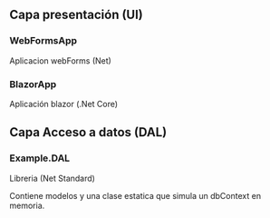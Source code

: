 ## Capa presentación (UI)
### WebFormsApp
Aplicacion webForms (Net)
  
  
### BlazorApp
Aplicación blazor (.Net Core)

  

## Capa Acceso a datos (DAL)

### Example.DAL
Libreria (Net Standard)

Contiene modelos y una clase estatica que simula un dbContext en memoria.
 



